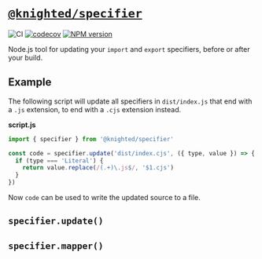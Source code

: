 # [`@knighted/specifier`](https://www.npmjs.com/package/@knighted/specifier)

![CI](https://github.com/knightedcodemonkey/specifier/actions/workflows/ci.yml/badge.svg)
[![codecov](https://codecov.io/gh/knightedcodemonkey/specifier/branch/main/graph/badge.svg?token=5KS9ZB3XDK)](https://codecov.io/gh/knightedcodemonkey/specifier)
[![NPM version](https://img.shields.io/npm/v/@knighted/specifier.svg)](https://www.npmjs.com/package/@knighted/specifier)

Node.js tool for updating your `import` and `export` specifiers, before or after your build.

## Example

The following script will update all specifiers in `dist/index.js` that end with a `.js` extension, to end with a `.cjs` extension instead.

**script.js**

```js
import { specifier } from '@knighted/specifier'

const code = specifier.update('dist/index.cjs', ({ type, value }) => {
  if (type === 'Literal') {
    return value.replace(/(.+)\.js$/, '$1.cjs')
  }
})
```

Now `code` can be used to write the updated source to a file.

## `specifier.update()`

## `specifier.mapper()`
